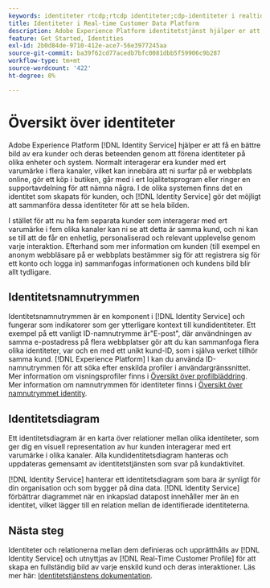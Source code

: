 ```yaml
---
keywords: identiteter rtcdp;rtcdp identiteter;cdp-identiteter i realtid
title: Identiteter i Real-time Customer Data Platform
description: Adobe Experience Platform identitetstjänst hjälper er att få en bättre bild av era kunder och deras beteende genom att knyta samman identiteter mellan olika enheter och system.
feature: Get Started, Identities
exl-id: 2b0d84de-9710-412e-ace7-56e3977245aa
source-git-commit: ba39f62cd77acedb7bfc0081dbb5f59906c9b287
workflow-type: tm+mt
source-wordcount: '422'
ht-degree: 0%

---
```


# Översikt över identiteter

Adobe Experience Platform [!DNL Identity Service] hjälper er att få en bättre bild av era kunder och deras beteenden genom att förena identiteter på olika enheter och system. Normalt interagerar era kunder med ert varumärke i flera kanaler, vilket kan innebära att ni surfar på er webbplats online, gör ett köp i butiken, går med i ert lojalitetsprogram eller ringer en supportavdelning för att nämna några. I de olika systemen finns det en identitet som skapats för kunden, och [!DNL Identity Service] gör det möjligt att sammanföra dessa identiteter för att se hela bilden.

I stället för att nu ha fem separata kunder som interagerar med ert varumärke i fem olika kanaler kan ni se att detta är samma kund, och ni kan se till att de får en enhetlig, personaliserad och relevant upplevelse genom varje interaktion. Efterhand som mer information om kunden (till exempel en anonym webbläsare på er webbplats bestämmer sig för att registrera sig för ett konto och logga in) sammanfogas informationen och kundens bild blir allt tydligare.

## Identitetsnamnutrymmen

Identitetsnamnutrymmen är en komponent i [!DNL Identity Service] och fungerar som indikatorer som ger ytterligare kontext till kundidentiteter. Ett exempel på ett vanligt ID-namnutrymme är&quot;E-post&quot;, där användningen av samma e-postadress på flera webbplatser gör att du kan sammanfoga flera olika identiteter, var och en med ett unikt kund-ID, som i själva verket tillhör samma kund. [!DNL Experience Platform] I kan du använda ID-namnutrymmen för att söka efter enskilda profiler i användargränssnittet. Mer information om visningsprofiler finns i [Översikt över profilbläddring](profile-browse.md). Mer information om namnutrymmen för identiteter finns i [Översikt över namnutrymmet identity](../../identity-service/features/namespaces.md).

## Identitetsdiagram

Ett identitetsdiagram är en karta över relationer mellan olika identiteter, som ger dig en visuell representation av hur kunden interagerar med ert varumärke i olika kanaler. Alla kundidentitetsdiagram hanteras och uppdateras gemensamt av identitetstjänsten som svar på kundaktivitet.

[!DNL Identity Service] hanterar ett identitetsdiagram som bara är synligt för din organisation och som bygger på dina data. [!DNL Identity Service] förbättrar diagrammet när en inkapslad datapost innehåller mer än en identitet, vilket lägger till en relation mellan de identifierade identiteterna.

## Nästa steg

Identiteter och relationerna mellan dem definieras och upprätthålls av [!DNL Identity Service] och utnyttjas av [!DNL Real-Time Customer Profile] för att skapa en fullständig bild av varje enskild kund och deras interaktioner. Läs mer här: [Identitetstjänstens dokumentation](../../identity-service/home.md).
